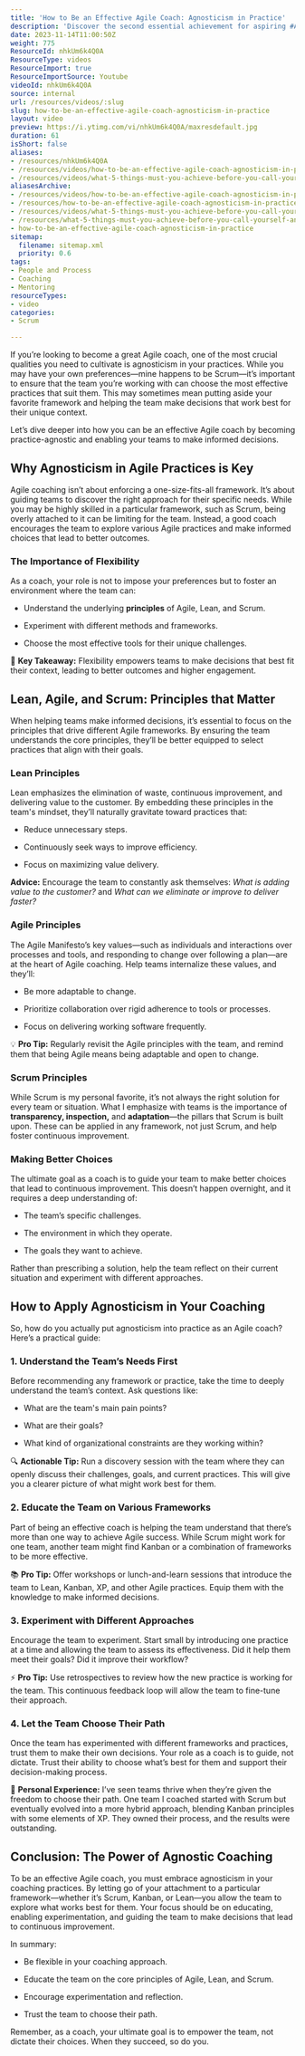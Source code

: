 ```yaml
---
title: 'How to Be an Effective Agile Coach: Agnosticism in Practice'
description: 'Discover the second essential achievement for aspiring #AgileCoaches with Martin Hinshelwood. Elevate your skills and empower teams to thrive!'
date: 2023-11-14T11:00:50Z
weight: 775
ResourceId: nhkUm6k4Q0A
ResourceType: videos
ResourceImport: true
ResourceImportSource: Youtube
videoId: nhkUm6k4Q0A
source: internal
url: /resources/videos/:slug
slug: how-to-be-an-effective-agile-coach-agnosticism-in-practice
layout: video
preview: https://i.ytimg.com/vi/nhkUm6k4Q0A/maxresdefault.jpg
duration: 61
isShort: false
aliases:
- /resources/nhkUm6k4Q0A
- /resources/videos/how-to-be-an-effective-agile-coach-agnosticism-in-practice
- /resources/videos/what-5-things-must-you-achieve-before-you-call-yourself-an-agilecoach-part-2
aliasesArchive:
- /resources/videos/how-to-be-an-effective-agile-coach-agnosticism-in-practice
- /resources/how-to-be-an-effective-agile-coach-agnosticism-in-practice
- /resources/videos/what-5-things-must-you-achieve-before-you-call-yourself-an-agilecoach-part-2
- /resources/what-5-things-must-you-achieve-before-you-call-yourself-an-agilecoach-part-2
- how-to-be-an-effective-agile-coach-agnosticism-in-practice
sitemap:
  filename: sitemap.xml
  priority: 0.6
tags:
- People and Process
- Coaching
- Mentoring
resourceTypes:
- video
categories:
- Scrum

---
```

If you’re looking to become a great Agile coach, one of the most crucial qualities you need to cultivate is agnosticism in your practices. While you may have your own preferences—mine happens to be Scrum—it’s important to ensure that the team you’re working with can choose the most effective practices that suit them. This may sometimes mean putting aside your favorite framework and helping the team make decisions that work best for their unique context.

Let’s dive deeper into how you can be an effective Agile coach by becoming practice-agnostic and enabling your teams to make informed decisions.

## **Why Agnosticism in Agile Practices is Key**

Agile coaching isn’t about enforcing a one-size-fits-all framework. It’s about guiding teams to discover the right approach for their specific needs. While you may be highly skilled in a particular framework, such as Scrum, being overly attached to it can be limiting for the team. Instead, a good coach encourages the team to explore various Agile practices and make informed choices that lead to better outcomes.

### **The Importance of Flexibility**

As a coach, your role is not to impose your preferences but to foster an environment where the team can:

- Understand the underlying **principles** of Agile, Lean, and Scrum.

- Experiment with different methods and frameworks.

- Choose the most effective tools for their unique challenges.

🚀 **Key Takeaway:** Flexibility empowers teams to make decisions that best fit their context, leading to better outcomes and higher engagement.

## **Lean, Agile, and Scrum: Principles that Matter**

When helping teams make informed decisions, it’s essential to focus on the principles that drive different Agile frameworks. By ensuring the team understands the core principles, they’ll be better equipped to select practices that align with their goals.

### **Lean Principles**

Lean emphasizes the elimination of waste, continuous improvement, and delivering value to the customer. By embedding these principles in the team's mindset, they’ll naturally gravitate toward practices that:

- Reduce unnecessary steps.

- Continuously seek ways to improve efficiency.

- Focus on maximizing value delivery.

**Advice:** Encourage the team to constantly ask themselves: _What is adding value to the customer?_ and _What can we eliminate or improve to deliver faster?_

### **Agile Principles**

The Agile Manifesto’s key values—such as individuals and interactions over processes and tools, and responding to change over following a plan—are at the heart of Agile coaching. Help teams internalize these values, and they’ll:

- Be more adaptable to change.

- Prioritize collaboration over rigid adherence to tools or processes.

- Focus on delivering working software frequently.

💡 **Pro Tip:** Regularly revisit the Agile principles with the team, and remind them that being Agile means being adaptable and open to change.

### **Scrum Principles**

While Scrum is my personal favorite, it’s not always the right solution for every team or situation. What I emphasize with teams is the importance of **transparency, inspection,** and **adaptation**—the pillars that Scrum is built upon. These can be applied in any framework, not just Scrum, and help foster continuous improvement.

### **Making Better Choices**

The ultimate goal as a coach is to guide your team to make better choices that lead to continuous improvement. This doesn’t happen overnight, and it requires a deep understanding of:

- The team’s specific challenges.

- The environment in which they operate.

- The goals they want to achieve.

Rather than prescribing a solution, help the team reflect on their current situation and experiment with different approaches.

## **How to Apply Agnosticism in Your Coaching**

So, how do you actually put agnosticism into practice as an Agile coach? Here’s a practical guide:

### **1\. Understand the Team’s Needs First**

Before recommending any framework or practice, take the time to deeply understand the team’s context. Ask questions like:

- What are the team's main pain points?

- What are their goals?

- What kind of organizational constraints are they working within?

🔍 **Actionable Tip:** Run a discovery session with the team where they can openly discuss their challenges, goals, and current practices. This will give you a clearer picture of what might work best for them.

### **2\. Educate the Team on Various Frameworks**

Part of being an effective coach is helping the team understand that there’s more than one way to achieve Agile success. While Scrum might work for one team, another team might find Kanban or a combination of frameworks to be more effective.

📚 **Pro Tip:** Offer workshops or lunch-and-learn sessions that introduce the team to Lean, Kanban, XP, and other Agile practices. Equip them with the knowledge to make informed decisions.

### **3\. Experiment with Different Approaches**

Encourage the team to experiment. Start small by introducing one practice at a time and allowing the team to assess its effectiveness. Did it help them meet their goals? Did it improve their workflow?

⚡ **Pro Tip:** Use retrospectives to review how the new practice is working for the team. This continuous feedback loop will allow the team to fine-tune their approach.

### **4\. Let the Team Choose Their Path**

Once the team has experimented with different frameworks and practices, trust them to make their own decisions. Your role as a coach is to guide, not dictate. Trust their ability to choose what’s best for them and support their decision-making process.

🌱 **Personal Experience:** I’ve seen teams thrive when they’re given the freedom to choose their path. One team I coached started with Scrum but eventually evolved into a more hybrid approach, blending Kanban principles with some elements of XP. They owned their process, and the results were outstanding.

## **Conclusion: The Power of Agnostic Coaching**

To be an effective Agile coach, you must embrace agnosticism in your coaching practices. By letting go of your attachment to a particular framework—whether it’s Scrum, Kanban, or Lean—you allow the team to explore what works best for them. Your focus should be on educating, enabling experimentation, and guiding the team to make decisions that lead to continuous improvement.

In summary:

- Be flexible in your coaching approach.

- Educate the team on the core principles of Agile, Lean, and Scrum.

- Encourage experimentation and reflection.

- Trust the team to choose their path.

Remember, as a coach, your ultimate goal is to empower the team, not dictate their choices. When they succeed, so do you.
